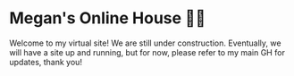 # Megan's Online House 🌸💚

Welcome to my virtual site! We are still under construction. Eventually, we will have a site up and running, but for now, please refer to my main GH for updates, thank you!
